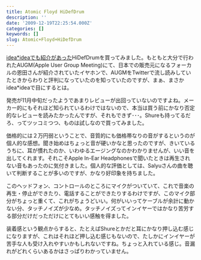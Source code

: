 ```yaml
---
title: Atomic Floyd HiDefDrum
description: ''
date: '2009-12-19T22:25:54.000Z'
categories: []
keywords: []
slug: Atomic+Floyd+HiDefDrum
---
```

[idea\*ideaでも紹介があった](http://www.ideaxidea.com/archives/2009/12/hidefdrum.html)HiDefDrumを買ってみました。もともと大分で行われたAUGM(Apple User Group Meeting)にて、日本での販売元になるフォーカルの恩田さんが紹介されていたイヤホンで、AUGMをTwitterで流し読みしていたときからわりと評判になっていたのを知っていたのですが、まぁ、まさかidea\*ideaで目にするとは。

発売が11月中旬だったようであまりレビューが出回っていないのですよね。メーカー的にもそれほど知られているわけではないので、本当は買う前にかなり否定的なレビューを読みたかったんですが、それもできず･･･。Shureも持ってるだろ、ってツッコミつつ、ものは試しなので買ってみました。

価格的には２万円弱ということで、音質的にも価格帯なりの音がするというのが個人的な感想。聞き始めはちょっと音が硬いかなと思ったのですが、きいているうちに、耳が慣れたのか、いわゆるエージングなのかわかりませんが、いい音を出してくれます。それこそApple In-Ear Headphonesで聞いたときは再生されない音もあったのに気付きました。個人的な評価としては、Salyuさんの曲を聴いて判断することが多いのですが、かなり好印象を持ちました。

このヘッドフォン、コントロールのところにマイクがついていて、これで音楽の再生・停止ができたり、電話することができたりするわけですが、このマイク部分がちょっと重くて、これがちょうどいい。何がいいってケーブルが余計に動かない分、タッチノイズが少なめ。タッチノイズってインイヤーではかなり苦労する部分だけだっただけにとてもいい感触を得ました。

装着感という観点からすると、たとえばShureとかだと耳にかなり押し込む感じになりますが、これはそれほど押し込む感じもないので、たしかにインイヤーが苦手な人も受け入れやすいかもしれないですね。ちょっと入れている感じ。音漏れがどれくらいあるかはさっぱりわかっていません。